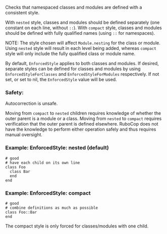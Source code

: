 Checks that namespaced classes and modules are defined with a consistent style.

With `nested` style, classes and modules should be defined separately (one constant
on each line, without `::`). With `compact` style, classes and modules should be
defined with fully qualified names (using `::` for namespaces).

NOTE: The style chosen will affect `Module.nesting` for the class or module. Using
`nested` style will result in each level being added, whereas `compact` style will
only include the fully qualified class or module name.

By default, `EnforcedStyle` applies to both classes and modules. If desired, separate
styles can be defined for classes and modules by using `EnforcedStyleForClasses` and
`EnforcedStyleForModules` respectively. If not set, or set to nil, the `EnforcedStyle`
value will be used.

### Safety:

Autocorrection is unsafe.

Moving from `compact` to `nested` children requires knowledge of whether the
outer parent is a module or a class. Moving from `nested` to `compact` requires
verification that the outer parent is defined elsewhere. RuboCop does not
have the knowledge to perform either operation safely and thus requires
manual oversight.

### Example: EnforcedStyle: nested (default)
    # good
    # have each child on its own line
    class Foo
      class Bar
      end
    end

### Example: EnforcedStyle: compact
    # good
    # combine definitions as much as possible
    class Foo::Bar
    end

The compact style is only forced for classes/modules with one child.
